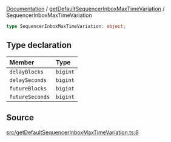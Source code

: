 [Documentation](../../README.md) / [getDefaultSequencerInboxMaxTimeVariation](../README.md) / SequencerInboxMaxTimeVariation

```ts
type SequencerInboxMaxTimeVariation: object;
```

## Type declaration

| Member          | Type     |
| :-------------- | :------- |
| `delayBlocks`   | `bigint` |
| `delaySeconds`  | `bigint` |
| `futureBlocks`  | `bigint` |
| `futureSeconds` | `bigint` |

## Source

[src/getDefaultSequencerInboxMaxTimeVariation.ts:6](https://github.com/anegg0/arbitrum-orbit-sdk/blob/8d986d322aefb470a79fa3dc36918f72097df8c1/src/getDefaultSequencerInboxMaxTimeVariation.ts#L6)
